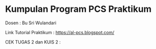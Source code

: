 # Kumpulan Program PCS Praktikum
Dosen : Bu Sri Wulandari

Link Tutorial Praktikum :
https://al-pcs.blogspot.com/

CEK TUGAS 2 dan KUIS 2 : 
